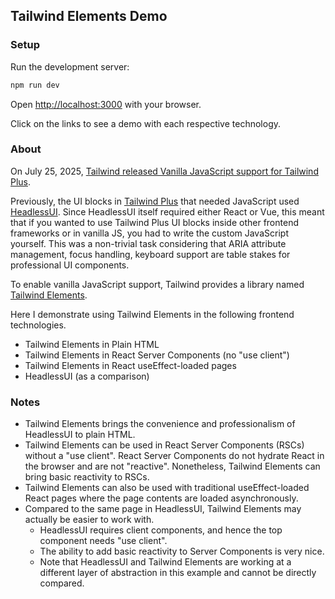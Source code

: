 ## Tailwind Elements Demo

### Setup

Run the development server:

```bash
npm run dev
```

Open [http://localhost:3000](http://localhost:3000) with your browser.

Click on the links to see a demo with each respective technology. 

### About

On July 25, 2025, [Tailwind released Vanilla JavaScript support for Tailwind Plus](https://tailwindcss.com/blog/vanilla-js-support-for-tailwind-plus). 

Previously,
the UI blocks in [Tailwind Plus](https://tailwindcss.com/plus)
that needed JavaScript used [HeadlessUI](https://headlessui.com).
Since HeadlessUI itself required either React or Vue,
this meant that if you wanted to use Tailwind Plus UI blocks inside other frontend frameworks or in vanilla JS,
you had to write the custom JavaScript yourself.
This was a non-trivial task considering that ARIA attribute management,
focus handling, keyboard support are table stakes for professional UI components.

To enable vanilla JavaScript support, Tailwind provides a library named [Tailwind Elements](https://tailwindcss.com/blog/vanilla-js-support-for-tailwind-plus#no-framework-required).

Here I demonstrate using Tailwind Elements in the following frontend technologies.

* Tailwind Elements in Plain HTML
* Tailwind Elements in React Server Components (no "use client")
* Tailwind Elements in React useEffect-loaded pages
* HeadlessUI (as a comparison)

### Notes

* Tailwind Elements brings the convenience and professionalism of HeadlessUI to plain HTML. 
* Tailwind Elements can be used in React Server Components (RSCs) without a "use client". React Server Components do not hydrate React in the browser and are not "reactive". Nonetheless, Tailwind Elements can bring basic reactivity to RSCs.
* Tailwind Elements can also be used with traditional useEffect-loaded React pages where the page contents are loaded asynchronously.
* Compared to the same page in HeadlessUI, Tailwind Elements may actually be easier to work with. 
   * HeadlessUI requires client components, and hence the top component needs "use client".
   * The ability to add basic reactivity to Server Components is very nice.
   * Note that HeadlessUI and Tailwind Elements are working at a different layer of abstraction in this example and cannot be directly compared.

